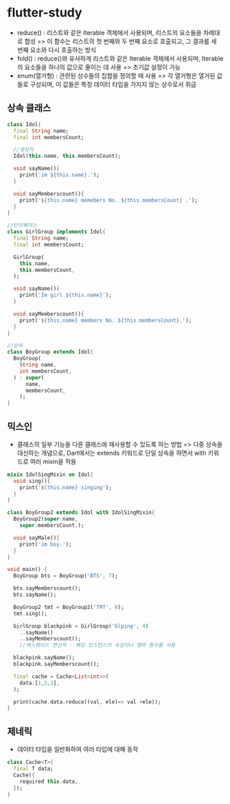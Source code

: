 # flutter-study
  - reduce() : 리스트와 같은 Iterable 객체에서 사용되며, 리스트의 요소들을 차례대로 합성
    => 이 함수는 리스트의 첫 번째와 두 번째 요소로 호출되고, 그 결과를 세 번째 요소와 다시 호출하는 방식
  - fold() : reduce()와 유사하게 리스트와 같은 Iterable 객체에서 사용되며, Iterable의 요소들을 하나의 값으로 줄이는 데 사용
    => 초기값 설정이 가능
  - enum(열거형) : 관련된 상수들의 집합을 정의할 때 사용
    => 각 열거형은 열거된 값들로 구성되며, 이 값들은 특정 데이터 타입을 가지지 않는 상수로서 취급


## 상속 클래스
```dart
class Idol{
  final String name;
  final int membersCount;

  //생성자
  Idol(this.name, this.membersCount);

  void sayName(){
    print('im ${this.name}.');
  }

  void sayMemberscount(){
    print('${this.name} memebers No. ${this.membersCount} .');
  }
}

//인터페이스
class GirlGroup implements Idol{
  final String name;
  final int membersCount;

  GirlGroup(
    this.name,
    this.membersCount,
  );

  void sayName(){
    print('Im girl ${this.name}');
  }

  void sayMemberscount(){
    print('${this.name} members No. ${this.membersCount}.');
  }
}

//상속
class BoyGroup extends Idol{
  BoyGroup(
    String name,
    int membersCount,
  ) : super(
      name,
      membersCount,
    );
}
```


## 믹스인
  - 클래스의 일부 기능을 다른 클래스에 재사용할 수 있도록 하는 방법
    => 다중 상속을 대신하는 개념으로, Dart에서는 extends 키워드로 단일 상속을 하면서 with 키워드로 여러 mixin을 적용

```dart
mixin IdolSingMixin on Idol{
  void sing(){
    print('${this.name} singing');
  }
}

class BoyGroup2 extends Idol with IdolSingMixin{
  BoyGroup2(super.name,
    super.membersCount,);

  void sayMale(){
    print('im boy.');
  }
}
```

```dart
void main() {
  BoyGroup bts = BoyGroup('BTS', 7);

  bts.sayMemberscount();
  bts.sayName();

  BoyGroup2 tmt = BoyGroup2('TMT', 8);
  tmt.sing();

  GirlGroup blackpink = GirlGroup('blping', 4)
    ..sayName()
    ..sayMemberscount();
    //캐스케이드 연산자 - 해당 인스턴스의 속성이나 멤버 함수를 사용

  blackpink.sayName();
  blackpink.sayMemberscount();

  final cache = Cache<List<int>>(
    data:[1,2,3],
  );

  print(cache.data.reduce((val, ele)=> val +ele));
}
```

## 제네릭
  - 데이터 타입을 일반화하여 여러 타입에 대해 동작
```dart
class Cache<T>{
  final T data;
  Cache({
    required this.data,
  });
}
```
